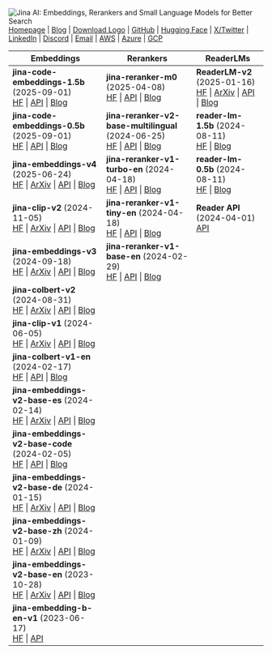 ![Jina AI: Embeddings, Rerankers and Small Language Models for Better Search](https://raw.githubusercontent.com/jina-ai/.github/refs/heads/main/profile/2.png)
[Homepage](https://jina.ai) | [Blog](https://jina.ai/news) | [Download Logo](https://jina.ai/logo-Jina-1024.zip) | [GitHub](https://github.com/jina-ai) | [Hugging Face](https://huggingface.co/jinaai) | [X/Twitter](https://x.com/jinaAI_) | [LinkedIn](https://www.linkedin.com/company/jinaai/) | [Discord](https://discord.jina.ai) | [Email](mailto:support@jina.ai) | [AWS](https://aws.amazon.com/marketplace/seller-profile?id=seller-stch2ludm6vgy) | [Azure](https://azuremarketplace.microsoft.com/en-US/marketplace/apps?page=1&search=jina) | [GCP](https://console.cloud.google.com/marketplace/browse?q=jina)





| Embeddings | Rerankers | ReaderLMs |
|------------|-----------|-----------|
| **jina-code-embeddings-1.5b** (2025-09-01)<br>[HF](https://huggingface.co/jinaai/jina-code-embeddings-1.5b) \| [API](https://jina.ai/?sui&model=jina-code-embeddings-1.5b) \| [Blog](https://jina.ai/news/jina-code-embeddings-sota-code-retrieval-at-0-5b-and-1-5b) | **jina-reranker-m0** (2025-04-08)<br>[HF](https://huggingface.co/jinaai/jina-reranker-m0) \| [API](https://jina.ai/?sui=reranker&model=jina-reranker-m0) \| [Blog](https://jina.ai/news/jina-reranker-m0-multilingual-multimodal-document-reranker) | **ReaderLM-v2** (2025-01-16)<br>[HF](https://huggingface.co/jinaai/ReaderLM-v2) \| [ArXiv](https://arxiv.org/abs/2503.01151) \| [API](https://jina.ai/api-dashboard/reader) \| [Blog](https://jina.ai/news/readerlm-v2-frontier-small-language-model-for-html-to-markdown-and-json) |
| **jina-code-embeddings-0.5b** (2025-09-01)<br>[HF](https://huggingface.co/jinaai/jina-code-embeddings-0.5b) \| [API](https://jina.ai/?sui&model=jina-code-embeddings-0.5b) \| [Blog](https://jina.ai/news/jina-code-embeddings-sota-code-retrieval-at-0-5b-and-1-5b) | **jina-reranker-v2-base-multilingual** (2024-06-25)<br>[HF](https://huggingface.co/jinaai/jina-reranker-v2-base-multilingual) \| [API](https://jina.ai/?sui=reranker&model=jina-reranker-v2-base-multilingual) \| [Blog](https://jina.ai/news/jina-reranker-v2-for-agentic-rag-ultra-fast-multilingual-function-calling-and-code-search) | **reader-lm-1.5b** (2024-08-11)<br>[HF](https://huggingface.co/jinaai/reader-lm-1.5b) \| [Blog](https://jina.ai/news/reader-lm-small-language-models-for-cleaning-and-converting-html-to-markdown) |
| **jina-embeddings-v4** (2025-06-24)<br>[HF](https://huggingface.co/jinaai/jina-embeddings-v4) \| [ArXiv](https://arxiv.org/abs/2506.18902) \| [API](https://jina.ai/?sui&model=jina-embeddings-v4) \| [Blog](https://jina.ai/news/jina-embeddings-v4-universal-embeddings-for-multimodal-multilingual-retrieval) | **jina-reranker-v1-turbo-en** (2024-04-18)<br>[HF](https://huggingface.co/jinaai/jina-reranker-v1-turbo-en) \| [API](https://jina.ai/?sui&model=jina-reranker-v1-turbo-en) \| [Blog](https://jina.ai/news/smaller-faster-cheaper-jina-rerankers-turbo-and-tiny) | **reader-lm-0.5b** (2024-08-11)<br>[HF](https://huggingface.co/jinaai/reader-lm-0.5b) \| [Blog](https://jina.ai/news/reader-lm-small-language-models-for-cleaning-and-converting-html-to-markdown) |
| **jina-clip-v2** (2024-11-05)<br>[HF](https://huggingface.co/jinaai/jina-clip-v2) \| [ArXiv](https://arxiv.org/abs/2412.08802) \| [API](https://jina.ai/?sui&model=jina-clip-v2) \| [Blog](https://jina.ai/news/jina-clip-v2-multilingual-multimodal-embeddings-for-text-and-images/) | **jina-reranker-v1-tiny-en** (2024-04-18)<br>[HF](https://huggingface.co/jinaai/jina-reranker-v1-tiny-en) \| [API](https://jina.ai/?sui&model=jina-reranker-v1-tiny-en) \| [Blog](https://jina.ai/news/smaller-faster-cheaper-jina-rerankers-turbo-and-tiny) | **Reader API** (2024-04-01)<br>[API](https://jina.ai/reader) |
| **jina-embeddings-v3** (2024-09-18)<br>[HF](https://huggingface.co/jinaai/jina-embeddings-v3) \| [ArXiv](https://arxiv.org/abs/2409.10173) \| [API](https://jina.ai/?sui&model=jina-embeddings-v3) \| [Blog](https://jina.ai/news/jina-embeddings-v3-a-frontier-multilingual-embedding-model) | **jina-reranker-v1-base-en** (2024-02-29)<br>[HF](https://huggingface.co/jina-ai/jina-reranker-v1-base-en) \| [API](https://jina.ai/?sui&model=jina-reranker-v1-base-en) \| [Blog](https://jina.ai/news/maximizing-search-relevancy-and-rag-accuracy-with-jina-reranker) | |
| **jina-colbert-v2** (2024-08-31)<br>[HF](https://huggingface.co/jinaai/jina-colbert-v2) \| [ArXiv](https://arxiv.org/abs/2408.16672) \| [API](https://jina.ai/?sui&model=jina-colbert-v2) \| [Blog](https://jina.ai/news/jina-colbert-v2-multilingual-late-interaction-retriever-for-embedding-and-reranking) | | |
| **jina-clip-v1** (2024-06-05)<br>[HF](https://huggingface.co/jinaai/jina-clip-v1) \| [ArXiv](https://arxiv.org/abs/2405.20204) \| [API](https://jina.ai/?sui&model=jina-clip-v1) \| [Blog](https://jina.ai/news/jina-clip-v1-a-truly-multimodal-embeddings-model-for-text-and-image) | | |
| **jina-colbert-v1-en** (2024-02-17)<br>[HF](https://huggingface.co/jinaai/jina-colbert-v1-en) \| [API](https://jina.ai/?sui&model=jina-colbert-v1-en) \| [Blog](https://jina.ai/news/what-is-colbert-and-late-interaction-and-why-they-matter-in-search/) | | |
| **jina-embeddings-v2-base-es** (2024-02-14)<br>[HF](https://huggingface.co/jinaai/jina-embeddings-v2-base-es) \| [ArXiv](https://arxiv.org/abs/2310.19923) \| [API](https://jina.ai/?sui&model=jina-embeddings-v2-base-es) \| [Blog](https://jina.ai/news/aqui-se-habla-espanol-top-quality-spanish-english-embeddings-and-8k-context) | | |
| **jina-embeddings-v2-base-code** (2024-02-05)<br>[HF](https://huggingface.co/jinaai/jina-embeddings-v2-base-code) \| [API](https://jina.ai/?sui&model=jina-embeddings-v2-base-code) \| [Blog](https://jina.ai/news/elevate-your-code-search-with-new-jina-code-embeddings) | | |
| **jina-embeddings-v2-base-de** (2024-01-15)<br>[HF](https://huggingface.co/jinaai/jina-embeddings-v2-base-de) \| [ArXiv](https://arxiv.org/abs/2310.19923) \| [API](https://jina.ai/?sui&model=jina-embeddings-v2-base-de) \| [Blog](https://jina.ai/news/ich-bin-ein-berliner-german-english-bilingual-embeddings-with-8k-token-length) | | |
| **jina-embeddings-v2-base-zh** (2024-01-09)<br>[HF](https://huggingface.co/jinaai/jina-embeddings-v2-base-zh) \| [ArXiv](https://arxiv.org/abs/2310.19923) \| [API](https://jina.ai/?sui&model=jina-embeddings-v2-base-zh) \| [Blog](https://jina.ai/news/8k-token-length-bilingual-embeddings-break-language-barriers-in-chinese-and-english) | | |
| **jina-embeddings-v2-base-en** (2023-10-28)<br>[HF](https://huggingface.co/jinaai/jina-embeddings-v2-base-en) \| [ArXiv](https://arxiv.org/abs/2310.19923) \| [API](https://jina.ai/?sui&model=jina-embeddings-v2-base-en) \| [Blog](https://jina.ai/news/jina-ai-launches-worlds-first-open-source-8k-text-embedding-rivaling-openai) | | |
| **jina-embedding-b-en-v1** (2023-06-17)<br>[HF](https://huggingface.co/jinaai/jina-embedding-b-en-v1) \| [API](https://jina.ai/?sui&model=jina-embedding-b-en-v1) | | |
